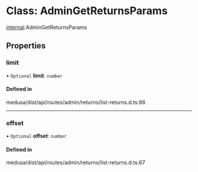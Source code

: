 # Class: AdminGetReturnsParams

[internal](../modules/internal-24.md).AdminGetReturnsParams

## Properties

### limit

• `Optional` **limit**: `number`

#### Defined in

medusa/dist/api/routes/admin/returns/list-returns.d.ts:66

___

### offset

• `Optional` **offset**: `number`

#### Defined in

medusa/dist/api/routes/admin/returns/list-returns.d.ts:67
